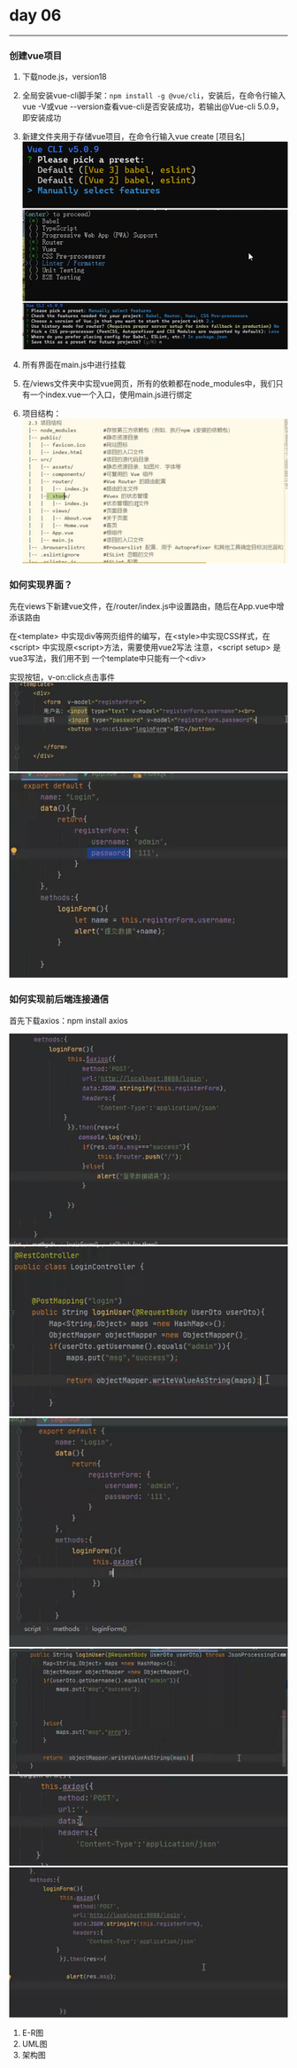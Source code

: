 # day 06

---

### 创建vue项目

1. 下载node.js，version18
2. 全局安装vue-cli脚手架：`npm install -g @vue/cli`，安装后，在命令行输入vue -V或vue --version查看vue-cli是否安装成功，若输出@Vue-cli 5.0.9，即安装成功
3. 新建文件夹用于存储vue项目，在命令行输入vue create \[项目名\] 
![](assets/Pasted%20image%2020250901091120.png)
![](assets/Pasted%20image%2020250901091132.png)
![](assets/Pasted%20image%2020250901091238.png)

4. 所有界面在main.js中进行挂载
5. 在/views文件夹中实现vue网页，所有的依赖都在node_modules中，我们只有一个index.vue一个入口，使用main.js进行绑定
6. 项目结构：![](assets/Pasted%20image%2020250901094827.png)
### 如何实现界面？

先在views下新建vue文件，在/router/index.js中设置路由，随后在App.vue中增添该路由


在<template\> 中实现div等网页组件的编写，在<style\>中实现CSS样式，在<script\> 中实现原<script\>方法，需要使用vue2写法
	注意，<script setup\> 是vue3写法，我们用不到
	一个template中只能有一个<div\>

实现按钮，v-on:click点击事件![](assets/Pasted%20image%2020250901140836.png)
![](assets/Pasted%20image%2020250901141234.png)

### 如何实现前后端连接通信

首先下载axios：npm install axios

![](assets/Pasted%20image%2020250901144330.png)![](assets/Pasted%20image%2020250901144333.png)![](assets/Pasted%20image%2020250901144346.png)
![](assets/Pasted%20image%2020250901144352.png)![](assets/Pasted%20image%2020250901144356.png)![](assets/Pasted%20image%2020250901144401.png)

1. E-R图
2. UML图
3. 架构图
